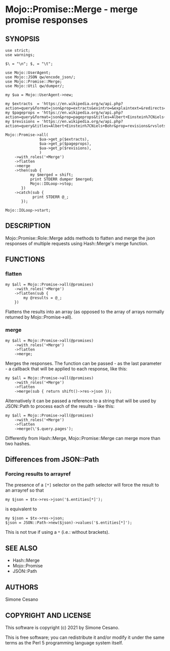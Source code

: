 # Mojo::Promise::Merge - merge promise responses

## SYNOPSIS

    use strict;
    use warnings;

    $\ = "\n"; $, = "\t";

    use Mojo::UserAgent;
    use Mojo::JSON qw/encode_json/;
    use Mojo::Promise::Merge;
    use Mojo::Util qw/dumper/;

    my $ua = Mojo::UserAgent->new;

    my $extracts  = 'https://en.wikipedia.org/w/api.php?action=query&format=json&prop=extracts&exintro=&explaintext=&redirects=1&titles=Albert+Einstein%7CNiels+Bohr';
    my $pageprops = 'https://en.wikipedia.org/w/api.php?action=query&format=json&prop=pageprops&titles=Albert+Einstein%7CNiels+Bohr';
    my $revisions = 'https://en.wikipedia.org/w/api.php?action=query&titles=Albert+Einstein%7CNiels+Bohr&prop=revisions&rvslots=main&rvprop=timestamp&format=json';

    Mojo::Promise->all(
                   $ua->get_p($extracts),
                   $ua->get_p($pageprops),
                   $ua->get_p($revisions),
                   )
        ->with_roles('+Merge')
        ->flatten
        ->merge
        ->then(sub {
               my $merged = shift;
               print STDERR dumper $merged;
               Mojo::IOLoop->stop;
           })
        ->catch(sub {
                print STDERR @_;
           });

    Mojo::IOLoop->start;

## DESCRIPTION

Mojo::Promise::Role::Merge adds methods to flatten and merge the json responses of multiple requests using Hash::Merge's merge function.

## FUNCTIONS

### flatten

    my $all = Mojo::Promise->all(@promises)
        ->with_roles('+Merge')
        ->flatten(sub {
            my @results = @_;
        })

Flattens the results into an array (as opposed to the array of arrays normally returned by Mojo::Promise->all).

### merge

    my $all = Mojo::Promise->all(@promises)
        ->with_roles('+Merge')
        ->flatten
        ->merge;

Merges the responses. The function can be passed - as the last parameter - a callback that will be applied to each response, like this:

    my $all = Mojo::Promise->all(@promises)
        ->with_roles('+Merge')
        ->flatten
        ->merge(sub { return shift()->res->json });

Alternatively it can be passed a reference to a string that will be used by JSON::Path to process each of the results - like this:

    my $all = Mojo::Promise->all(@promises)
        ->with_roles('+Merge')
        ->flatten
        ->merge(\'$.query.pages');

Differently from Hash::Merge, Mojo::Promise::Merge can merge more than two hashes.

## Differences from JSON::Path

### Forcing results to arrayref

The presence of a `[*]` selector on the path selector will force the result to an arrayref so that

    my $json = $tx->res->json('$.entities[*]');

is equivalent to

    my $json = $tx->res->json;
    $json = JSON::Path->new($json)->values('$.entities[*]');

This is not true if using a `*` (i.e.: without brackets).

## SEE ALSO

- Hash::Merge
- Mojo::Promise
- JSON::Path

## AUTHORS

Simone Cesano

## COPYRIGHT AND LICENSE

This software is copyright (c) 2021 by Simone Cesano.

This is free software; you can redistribute it and/or modify it under the same terms as the Perl 5 programming language system itself.
